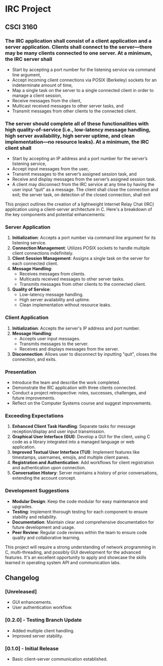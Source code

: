 
# IRC Project

## CSCI 3160

### The IRC application shall consist of a client application and a server application. Clients shall connect to the server—there may be many clients connected to one server. At a minimum, the IRC server shall

* Start by accepting a port number for the listening service via command line argument,
* Accept incoming client connections via POSIX (Berkeley) sockets for an indeterminate amount of time,
* Map a single task on the server to a single connected client in order to manage a client session,
* Receive messages from the client,
* Multicast received messages to other server tasks, and
* Transmit messages from other clients to the connected client.

### The server should complete all of these functionalities with high quality-of-service (i.e., low-latency message handling, high server availability, high server uptime, and clean implementation—no resource leaks). At a minimum, the IRC client shall

* Start by accepting an IP address and a port number for the server’s listening service,
* Accept input messages from the user,
* Transmit messages to the server’s assigned session task, and
* Receive and display messages from the server’s assigned session task.
* A client may disconnect from the IRC service at any time by having the user input “quit” as a message. The client shall close the connection and exit; the server task, on detection of the closed connection, shall exit

This project outlines the creation of a lightweight Internet Relay Chat (IRC) application using a client-server architecture in C. Here's a breakdown of the key components and potential enhancements:

### Server Application

1. **Initialization**: Accepts a port number via command line argument for its listening service.
2. **Connection Management**: Utilizes POSIX sockets to handle multiple client connections indefinitely.
3. **Client Session Management**: Assigns a single task on the server for each connected client.
4. **Message Handling**:
    * Receives messages from clients.
    * Multicasts received messages to other server tasks.
    * Transmits messages from other clients to the connected client.
5. **Quality of Service**:
    * Low-latency message handling.
    * High server availability and uptime.
    * Clean implementation without resource leaks.

### Client Application

1. **Initialization**: Accepts the server's IP address and port number.
2. **Message Handling**:
    * Accepts user input messages.
    * Transmits messages to the server.
    * Receives and displays messages from the server.
3. **Disconnection**: Allows user to disconnect by inputting "quit", closes the connection, and exits.

### Presentation

* Introduce the team and describe the work completed.
* Demonstrate the IRC application with three clients connected.
* Conduct a project retrospective: roles, successes, challenges, and future improvements.
* Reflect on the Computer Systems course and suggest improvements.

### Exceeding Expectations

1. **Enhanced Client Task Handling**: Separate tasks for message reception/display and user input transmission.
2. **Graphical User Interface (GUI)**: Develop a GUI for the client, using C code as a library integrated into a managed language or web application.
3. **Improved Textual User Interface (TUI)**: Implement features like timestamps, usernames, emojis, and multiple client panes.
4. **Registration and Authentication**: Add workflows for client registration and authentication upon connection.
5. **Conversation History**: Server maintains a history of prior conversations, extending the account concept.

### Development Suggestions

* **Modular Design**: Keep the code modular for easy maintenance and upgrades.
* **Testing**: Implement thorough testing for each component to ensure stability and reliability.
* **Documentation**: Maintain clear and comprehensive documentation for future development and usage.
* **Peer Review**: Regular code reviews within the team to ensure code quality and collaborative learning.

This project will require a strong understanding of network programming in C, multi-threading, and possibly GUI development for the advanced features. It's an excellent opportunity to apply and showcase the skills learned in operating system API and communication labs.

## Changelog

### [Unreleased]

* GUI enhancements.
* User authentication workflow.

### [0.2.0] - Testing Branch Update

* Added multiple client handling.
* Improved server stability.

### [0.1.0] - Initial Release

* Basic client-server communication established.
